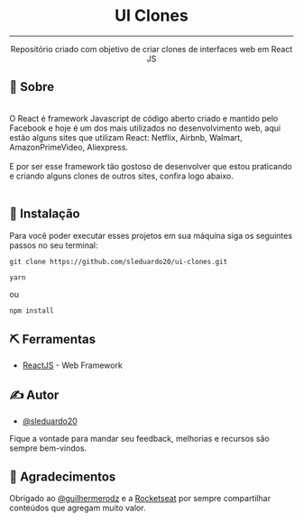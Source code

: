 <h1 align="center">UI Clones</h1>



---

<p align="center"> Repositório criado com objetivo de criar clones de interfaces web em React JS
    <br> 
</p>



## 🧐 Sobre <a name = "about"></a>
</br>
O React é framework Javascript de código aberto criado e mantido pelo Facebook e hoje é um dos mais utilizados no desenvolvimento web, aqui estão alguns sites que utilizam React: Netflix, Airbnb, Walmart, AmazonPrimeVideo, Aliexpress. 
</br>
</br>
E por ser esse framework tão gostoso de desenvolver que estou praticando e criando alguns clones de outros sites, confira logo abaixo.
</br>
</br>


## 🔧 Instalação

Para você poder executar esses projetos em sua máquina siga os seguintes passos no seu terminal:

```
git clone https://github.com/sleduardo20/ui-clones.git
```

```
yarn
```
ou

```
npm install
```


## ⛏️ Ferramentas <a name = "built_using"></a>

- [ReactJS](https://pt-br.reactjs.org/docs/getting-started.html) - Web Framework


## ✍️ Autor <a name = "authors"></a>

- [@sleduardo20](https://github.com/sleduardo20)

Fique a vontade para mandar seu feedback, melhorias e recursos são sempre bem-vindos.

## 🎉 Agradecimentos

Obrigado ao [@guilhermerodz](https://github.com/guilhermerodz) e a [Rocketseat](https://rocketseat.com.br/) por sempre compartilhar conteúdos que agregam muito valor.
